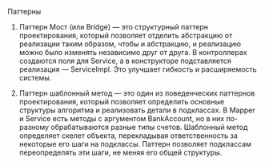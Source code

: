 Паттерны

1. Паттерн Мост (или Bridge) — это структурный паттерн проектирования, который позволяет отделить абстракцию от реализации таким образом, чтобы и абстракцию, и реализацию можно было изменять независимо друг от друга. В контроллерах создаются поля для Service, а в конструкторе подставляется реализация — ServiceImpl. Это улучшает гибкость и расширяемость системы.

2. Паттерн шаблонный метод — это один из поведенческих паттернов проектирования, который позволяет определить основные структуры алгоритма и реализовать детали в подклассах. В Mapper и Service есть методы с аргументом BankAccount, но в них по-разному обрабатываются разные типы счетов. Шаблонный метод определяет скелет объекта, перекладывая ответственность за некоторые его шаги на подклассы. Паттерн позволяет подклассам переопределять эти шаги, не меняя его общей структуры.
